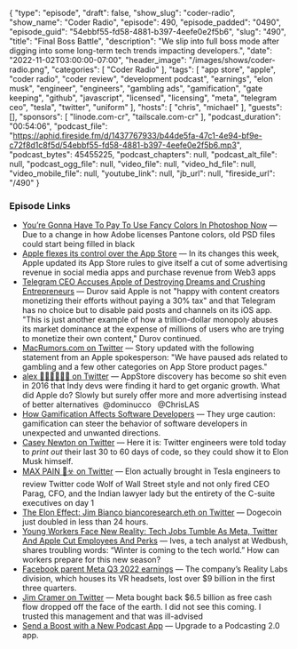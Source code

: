 {
  "type": "episode",
  "draft": false,
  "show_slug": "coder-radio",
  "show_name": "Coder Radio",
  "episode": 490,
  "episode_padded": "0490",
  "episode_guid": "54ebbf55-fd58-4881-b397-4eefe0e2f5b6",
  "slug": "490",
  "title": "Final Boss Battle",
  "description": "We slip into full boss mode after digging into some long-term tech trends impacting developers.",
  "date": "2022-11-02T03:00:00-07:00",
  "header_image": "/images/shows/coder-radio.png",
  "categories": [
    "Coder Radio"
  ],
  "tags": [
    "app store",
    "apple",
    "coder radio",
    "coder review",
    "development podcast",
    "earnings",
    "elon musk",
    "engineer",
    "engineers",
    "gambling ads",
    "gamification",
    "gate keeping",
    "github",
    "javascript",
    "licensed",
    "licensing",
    "meta",
    "telegram ceo",
    "tesla",
    "twitter",
    "uniform"
  ],
  "hosts": [
    "chris",
    "michael"
  ],
  "guests": [],
  "sponsors": [
    "linode.com-cr",
    "tailscale.com-cr"
  ],
  "podcast_duration": "00:54:06",
  "podcast_file": "https://aphid.fireside.fm/d/1437767933/b44de5fa-47c1-4e94-bf9e-c72f8d1c8f5d/54ebbf55-fd58-4881-b397-4eefe0e2f5b6.mp3",
  "podcast_bytes": 45455225,
  "podcast_chapters": null,
  "podcast_alt_file": null,
  "podcast_ogg_file": null,
  "video_file": null,
  "video_hd_file": null,
  "video_mobile_file": null,
  "youtube_link": null,
  "jb_url": null,
  "fireside_url": "/490"
}


### Episode Links

  * [You’re Gonna Have To Pay To Use Fancy Colors In Photoshop Now](https://kotaku.com/photoshop-pantone-color-plugin-adobe-creative-cloud-1849714742 "You’re Gonna Have To Pay To Use Fancy Colors In Photoshop Now") — Due to a change in how Adobe licenses Pantone colors, old PSD files could start being filled in black 
  * [Apple flexes its control over the App Store](https://www.theverge.com/2022/10/27/23426993/apple-app-store-rules-guidelines-ads-changes-flexes-control "Apple flexes its control over the App Store") — In its changes this week, Apple updated its App Store rules to give itself a cut of some advertising revenue in social media apps and purchase revenue from Web3 apps
  * [Telegram CEO Accuses Apple of Destroying Dreams and Crushing Entrepreneurs](https://www.macrumors.com/2022/10/28/telegram-ceo-apple-destroying-dreams/ "Telegram CEO Accuses Apple of Destroying Dreams and Crushing Entrepreneurs") — Durov said Apple is not "happy with content creators monetizing their efforts without paying a 30% tax" and that Telegram has no choice but to disable paid posts and channels on its iOS app. "This is just another example of how a trillion-dollar monopoly abuses its market dominance at the expense of millions of users who are trying to monetize their own content," Durov continued.
  * [MacRumors.com on Twitter](https://twitter.com/MacRumors/status/1585397338017005568 "MacRumors.com on Twitter") — Story updated with the following statement from an Apple spokesperson: "We have paused ads related to gambling and a few other categories on App Store product pages."
  * [alex 🤷🏽‍♂️😬👍🏾 on Twitter](https://twitter.com/gigatexal/status/1586734715977056256 "alex 🤷🏽‍♂️😬👍🏾 on Twitter") — AppStore discovery has become so shit even in 2016 that Indy devs were finding it hard to get organic growth. What did Apple do? Slowly but surely offer more and more advertising instead of better alternatives ⁦ @dominucco ⁩ ⁦ @ChrisLAS 
  * [How Gamification Affects Software Developers](https://arxiv.org/abs/2006.02371 "How Gamification Affects Software Developers") — They urge caution: gamification can steer the behavior of software developers in unexpected and unwanted directions.
  * [Casey Newton on Twitter](https://twitter.com/caseynewton/status/1586127052767318016?s=46&t=cQeLx1_rGjRZK2XPJhlAaA "Casey Newton on Twitter") — Here it is: Twitter engineers were told today to *print out* their last 30 to 60 days of code, so they could show it to Elon Musk himself. 
  * [MAX PAIN 👀☣️ on Twitter](https://twitter.com/mr_maxpain/status/1585807290254626816 "MAX PAIN 👀☣️ on Twitter") — Elon actually brought in Tesla engineers to review Twitter code Wolf of Wall Street style and not only fired CEO Parag, CFO, and the Indian lawyer lady but the entirety of the C-suite executives on day 1
  * [The Elon Effect: Jim Bianco biancoresearch.eth on Twitter](https://twitter.com/biancoresearch/status/1586584429639700483 "The Elon Effect: Jim Bianco biancoresearch.eth on Twitter") — Dogecoin just doubled in less than 24 hours. 
  * [Young Workers Face New Reality: Tech Jobs Tumble As Meta, Twitter And Apple Cut Employees And Perks](https://www.forbes.com/sites/chriswestfall/2022/10/30/young-workers-face-new-reality-tech-jobs-tumble-as-meta-twitter-and-apple-cut-employees-and-perks/?sh=5e8fd7d14423 "Young Workers Face New Reality: Tech Jobs Tumble As Meta, Twitter And Apple Cut Employees And Perks") — Ives, a tech analyst at Wedbush, shares troubling words: “Winter is coming to the tech world.” How can workers prepare for this new season?
  * [Facebook parent Meta Q3 2022 earnings](https://www.cnbc.com/2022/10/26/facebook-parent-meta-earnings-q3-2022.html "Facebook parent Meta Q3 2022 earnings") — The company’s Reality Labs division, which houses its VR headsets, lost over $9 billion in the first three quarters.
  * [Jim Cramer on Twitter](https://twitter.com/jimcramer/status/1585627948815638528 "Jim Cramer on Twitter") — Meta bought back $6.5 billion as free cash flow dropped off the face of the earth. I did not see this coming. I trusted this management and that was ill-advised
  * [Send a Boost with a New Podcast App](https://podcastindex.org/apps?appTypes=app&elements=Value "Send a Boost with a New Podcast App") — Upgrade to a Podcasting 2.0 app.


